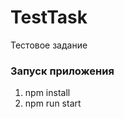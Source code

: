 # TestTask
Тестовое задание 


### Запуск приложения
<ol>
    <li>npm install</li>
    <li>npm run start</li>
</ol>

